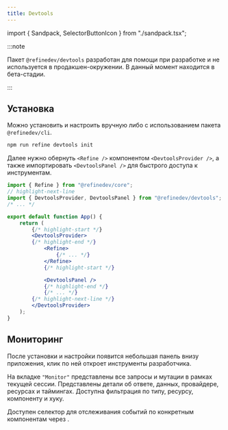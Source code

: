 ```yaml
---
title: Devtools
---
```


import { Sandpack, SelectorButtonIcon } from "./sandpack.tsx";

<Sandpack>

:::note

Пакет `@refinedev/devtools` разработан для помощи при разработке и не используется в продакшен-окружении. В данный момент находится в бета-стадии.

:::

## Установка

Можно установить и настроить вручную либо с использованием пакета `@refinedev/cli`.

<Tabs>

<TabItem value="cli" label="Через CLI" default>

```sh
npm run refine devtools init
```

</TabItem>

<TabItem value="manual" label="Вручную">

<InstallPackagesCommand args="@refinedev/devtools" />

Далее нужно обернуть `<Refine />` компонентом `<DevtoolsProvider />`, а также импортировать `<DevtoolsPanel />` для быстрого доступа к инструментам.

```jsx title="src/App.jsx"
import { Refine } from "@refinedev/core";
// highlight-next-line
import { DevtoolsProvider, DevtoolsPanel } from "@refinedev/devtools";
/* ... */

export default function App() {
    return (
        {/* highlight-start */}
        <DevtoolsProvider>
        {/* highlight-end */}
            <Refine>
                {/* ... */}
            </Refine>
            {/* highlight-start */}

            <DevtoolsPanel />
            {/* highlight-end */}
            {/* ... */}
        {/* highlight-next-line */}
        </DevtoolsProvider>
    );
}
```

</TabItem>

</Tabs>

## Мониторинг

После установки и настройки появится небольшая панель внизу приложения, клик по ней откроет инструменты разработчика.

На вкладке `"Monitor"` представлены все запросы и мутации в рамках текущей сессии. Представлены детали об ответе, данных, провайдере, ресурсах и таймингах. Доступна фильтрация по типу, ресурсу, компоненту и хуку.

Доступен селектор для отслеживания событий по конкретным компонентам через <SelectorButtonIcon />.

<VideoInView src="https://refine.ams3.cdn.digitaloceanspaces.com/assets/tutorial/webm/devtools-xray-3.webm" playsInline loop autoPlay muted />

</Sandpack>
